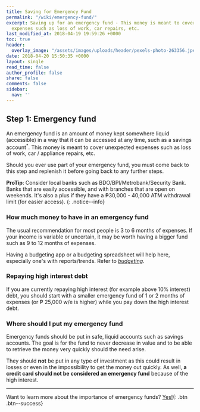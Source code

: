 ```yaml
---
title: Saving for Emergency Fund
permalink: "/wiki/emergency-fund/"
excerpt: Saving up for an emergency fund - This money is meant to cover unexpected
  expenses such as loss of work, car repairs, etc.
last_modified_at: 2018-04-19 19:59:26 +0000
toc: true
header:
  overlay_image: "/assets/images/uploads/header/pexels-photo-263356.jpeg"
date: 2018-04-20 15:50:35 +0000
layout: single
read_time: false
author_profile: false
share: false
comments: false
sidebar:
  nav: ''
---
```

## Step 1: Emergency fund

An emergency fund is an amount of money kept somewhere liquid (accessible) in a way that it can be accessed at any time, such as a savings account<sup>\*</sup>. This money is meant to cover unexpected expenses such as loss of work, car / appliance repairs, etc.

Should you ever use part of your emergency fund, you must come back to this step and replenish it before going back to any further steps.

**ProTip**: Consider local banks such as BDO/BPI/Metrobank/Security Bank. Banks that are easily accessible, and with branches that are open on weekends. It's also a plus if they have a ₱30,000 - 40,000 ATM withdrawal limit (for easier access).
{: .notice--info}

### How much money to have in an emergency fund

The usual recommendation for most people is 3 to 6 months of expenses. If your income is variable or uncertain, it may be worth having a bigger fund such as 9 to 12 months of expenses.

Having a budgeting app or a budgeting spreadsheet will help here, especially one's with reports/trends. Refer to [_budgeting_](/budgeting/creating-and-managing-your-budget/).

### Repaying high interest debt

If you are currently repaying high interest (for example above 10% interest) debt, you should start with a smaller emergency fund of 1 or 2 months of expenses (or ₱ 25,000 w/e is higher) while you pay down the high interest debt.

### Where should I put my emergency fund

Emergency funds should be put in safe, liquid accounts such as savings accounts. The goal is for the fund to never decrease in value and to be able to retrieve the money very quickly should the need arise.

They should **not** be put in any type of investment as this could result in losses or even in the impossibility to get the money out quickly. As well, **a credit card should not be considered an emergency fund** because of the high interest.

---

Want to learn more about the importance of emergency funds? [Yes!](){: .btn .btn--success}